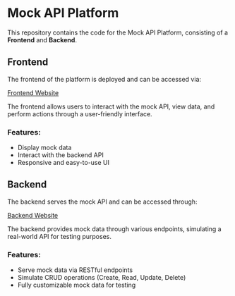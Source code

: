 # Mock API Platform

This repository contains the code for the Mock API Platform, consisting of a **Frontend** and **Backend**.

## Frontend

The frontend of the platform is deployed and can be accessed via:

[Frontend Website](https://mock-api-platform-frontend.vercel.app)

The frontend allows users to interact with the mock API, view data, and perform actions through a user-friendly interface.

### Features:
- Display mock data
- Interact with the backend API
- Responsive and easy-to-use UI

## Backend

The backend serves the mock API and can be accessed through:

[Backend Website](https://mock-api-platform.vercel.app)

The backend provides mock data through various endpoints, simulating a real-world API for testing purposes.

### Features:
- Serve mock data via RESTful endpoints
- Simulate CRUD operations (Create, Read, Update, Delete)
- Fully customizable mock data for testing

